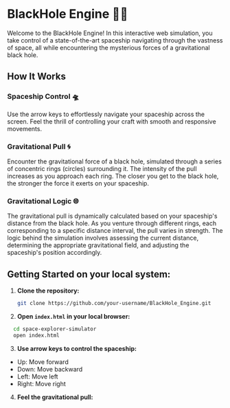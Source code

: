 # BlackHole Engine 🚀🌌

Welcome to the BlackHole Engine! In this interactive web simulation, you take control of a state-of-the-art spaceship navigating through the vastness of space, all while encountering the mysterious forces of a gravitational black hole.

## How It Works

### Spaceship Control 🛸
Use the arrow keys to effortlessly navigate your spaceship across the screen. Feel the thrill of controlling your craft with smooth and responsive movements.

### Gravitational Pull 🌀
Encounter the gravitational force of a black hole, simulated through a series of concentric rings (circles) surrounding it. The intensity of the pull increases as you approach each ring. The closer you get to the black hole, the stronger the force it exerts on your spaceship.

### Gravitational Logic 🌐
The gravitational pull is dynamically calculated based on your spaceship's distance from the black hole. As you venture through different rings, each corresponding to a specific distance interval, the pull varies in strength. The logic behind the simulation involves assessing the current distance, determining the appropriate gravitational field, and adjusting the spaceship's position accordingly.


## Getting Started on your local system:

1. **Clone the repository:**

   ```bash
   git clone https://github.com/your-username/BlackHole_Engine.git
   ```

2. **Open <code>index.html</code> in your local browser:**
```bash
  cd space-explorer-simulator
  open index.html
```
3. **Use arrow keys to control the spaceship:**

- Up: Move forward
- Down: Move backward
- Left: Move left
- Right: Move right
  
4. **Feel the gravitational pull:** 
